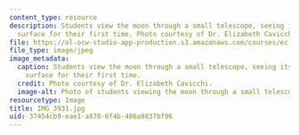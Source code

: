 ```yaml
---
content_type: resource
description: Students view the moon through a small telescope, seeing its magnified
  surface for their first time. Photo courtesy of Dr. Elizabeth Cavicchi.
file: https://ol-ocw-studio-app-production.s3.amazonaws.com/courses/ec-050-recreate-experiments-from-history-inform-the-future-from-the-past-galileo-january-iap-2010/37454cb9eae1a8706f4b486a8837bf96_IMG_3931.jpg
file_type: image/jpeg
image_metadata:
  caption: Students view the moon through a small telescope, seeing its magnified
    surface for their first time.
  credit: Photo courtesy of Dr. Elizabeth Cavicchi.
  image-alt: Photo of students viewing the moon through a small telescope.
resourcetype: Image
title: IMG_3931.jpg
uid: 37454cb9-eae1-a870-6f4b-486a8837bf96
---
```

